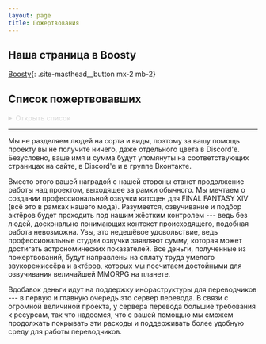 ```yaml
---
layout: page
title: Пожертвования
---
```


## Наша страница в Boosty

[Boosty](https://boosty.to/xivrus){: .site-masthead__button mx-2 mb-2}

## Список пожертвовавших

<details style="color: #d8d8d8">
  <summary>Открыть список
  </summary>

  * Glenn ON
  * Ifritu
  * Kovas Irhild
  * Mellyoker
  * Renjankensa Rashas
  * Saint Morra
  * Taimer
  * Voldemar Kellerman
  * anna_jija
  * kosakovitch
  * Владимир Духанин
  * Гонзутто
  * Динтра
  * Евгений Жолобов
  * Максим Ерофеев
  * Тимур Беха
</details>

---

Мы не разделяем людей на сорта и виды, поэтому за вашу помощь проекту вы не получите ничего, даже отдельного цвета в Discord'е. Безусловно, ваше имя и сумма будут упомянуты на соответствующих страницах на сайте, в Discord'е и в группе Вконтакте.

Вместо этого вашей наградой с нашей стороны станет продолжение работы над проектом, выходящее за рамки обычного. Мы мечтаем о создании профессиональной озвучки катсцен для FINAL FANTASY XIV (всё это в рамках нашего мода). Разумеется, озвучивание и подбор актёров будет проходить под нашим жёстким контролем --- ведь без людей, досконально понимающих контекст происходящего, подобная работа невозможна. Увы, это недешёвое удовольствие, ведь профессиональные студии озвучки заявляют сумму, которая может достигать астрономических показателей. Все деньги, полученные из пожертвований, будут направлены на оплату труда умелого звукорежиссёра и актёров, которых мы посчитаем достойными для озвучивания величайшей MMORPG на планете.

Вдобавок деньги идут на поддержку инфраструктуры для переводчиков --- в первую и главную очередь это сервер перевода. В связи с огромной величиной проекта, у сервера перевода большие требования к ресурсам, так что надеемся, что с вашей помощью мы сможем продолжать покрывать эти расходы и поддерживать более удобную среду для работы переводчиков.